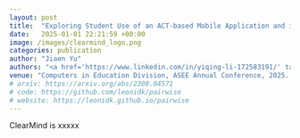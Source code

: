 ```yaml
---
layout: post
title:  "Exploring Student Use of an ACT-based Mobile Application and its Impact on Reducing Procrastination"
date:   2025-01-01 22:21:59 +00:00
image: /images/clearmind_logo.png
categories: publication
author: "Jiaen Yu"
authors: "<a href='https://www.linkedin.com/in/yiqing-li-172583191/' target='_blank'>Yiqing (Brenda) Li</a>, <strong>Jiaen Yu</strong>, U Lam Lou, Dingyi Yu, Soohyun Nam Liao"
venue: "Computers in Education Division, ASEE Annual Conference, 2025. [To appear]"
# arxiv: https://arxiv.org/abs/2308.04571
# code: https://github.com/leonidk/pairwise
# website: https://leonidk.github.io/pairwise
---
```

ClearMind is xxxxx